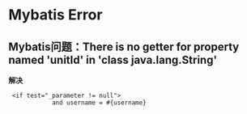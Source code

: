 # Mybatis Error

## Mybatis问题：There is no getter for property named 'unitId' in 'class java.lang.String'

**解决**

```mybatis
 <if test="_parameter != null">
            and username = #{username} 
```

